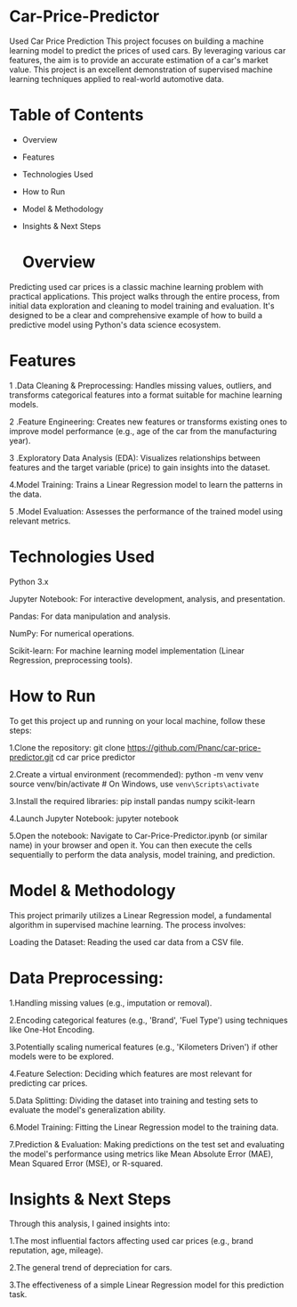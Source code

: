 # Car-Price-Predictor 

Used Car Price Prediction
This project focuses on building a machine learning model to predict the prices of used cars. By leveraging various car features, the aim is to provide an accurate estimation of a car's market value. This project is an excellent demonstration of supervised machine learning techniques applied to real-world automotive data.

# Table of Contents
* Overview

* Features

* Technologies Used

* How to Run

* Model & Methodology

* Insights & Next Steps

   # Overview
Predicting used car prices is a classic machine learning problem with practical applications. This project walks through the entire process, from initial data exploration and cleaning to model training and evaluation. It's designed to be a clear and comprehensive example of how to build a predictive model using Python's data science ecosystem.

# Features
1 .Data Cleaning & Preprocessing: Handles missing values, outliers, and transforms categorical features into a format suitable for machine learning models.

2 .Feature Engineering: Creates new features or transforms existing ones to improve model performance (e.g., age of the car from the manufacturing year).

3 .Exploratory Data Analysis (EDA): Visualizes relationships between features and the target variable (price) to gain insights into the dataset.

4.Model Training: Trains a Linear Regression model to learn the patterns in the data.

5 .Model Evaluation: Assesses the performance of the trained model using relevant metrics.

 # Technologies Used
Python 3.x

Jupyter Notebook: For interactive development, analysis, and presentation.

Pandas: For data manipulation and analysis.

NumPy: For numerical operations.

Scikit-learn: For machine learning model implementation (Linear Regression, preprocessing tools).

# How to Run
To get this project up and running on your local machine, follow these steps:

1.Clone the repository:
git clone https://github.com/Pnanc/car-price-predictor.git
cd car price predictor

2.Create a virtual environment (recommended):
python -m venv venv
source venv/bin/activate  # On Windows, use `venv\Scripts\activate`

3.Install the required libraries:
pip install pandas numpy scikit-learn

4.Launch Jupyter Notebook:
jupyter notebook

5.Open the notebook:
Navigate to Car-Price-Predictor.ipynb (or similar name) in your browser and open it. You can then execute the cells sequentially to perform the data analysis, model training, and prediction.

# Model & Methodology
This project primarily utilizes a Linear Regression model, a fundamental algorithm in supervised machine learning. The process involves:

Loading the Dataset: Reading the used car data from a CSV file.

# Data Preprocessing:

1.Handling missing values (e.g., imputation or removal).

2.Encoding categorical features (e.g., 'Brand', 'Fuel Type') using techniques like One-Hot Encoding.

3.Potentially scaling numerical features (e.g., 'Kilometers Driven') if other models were to be explored.

4.Feature Selection: Deciding which features are most relevant for predicting car prices.

5.Data Splitting: Dividing the dataset into training and testing sets to evaluate the model's generalization ability.

6.Model Training: Fitting the Linear Regression model to the training data.

7.Prediction & Evaluation: Making predictions on the test set and evaluating the model's performance using metrics like Mean Absolute Error (MAE), Mean Squared Error (MSE), or R-squared.

# Insights & Next Steps
Through this analysis, I  gained insights into:

1.The most influential factors affecting used car prices (e.g., brand reputation, age, mileage).

2.The general trend of depreciation for cars.

3.The effectiveness of a simple Linear Regression model for this prediction task.

